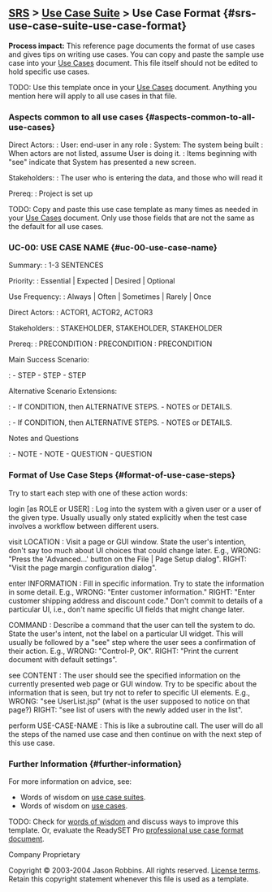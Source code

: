 [SRS](srs) &gt; [Use Case Suite](use-case-suite) &gt; Use Case Format {#srs-use-case-suite-use-case-format}
-------------------------------------------------------------------------------

**Process impact:** This reference page documents the format of use
cases and gives tips on writing use cases. You can copy and paste the
sample use case into your [Use Cases](use-cases) document. This
file itself should not be edited to hold specific use cases.

TODO: Use this template once in your [Use Cases](use-cases)
document. Anything you mention here will apply to all use cases in that
file.

### Aspects common to all use cases {#aspects-common-to-all-use-cases}

Direct Actors:
:   User: end-user in any role
:   System: The system being built
:   When actors are not listed, assume User is doing it.
:   Items beginning with &quot;see&quot; indicate that System has presented a new screen.

Stakeholders:
:   The user who is entering the data, and those who will read it

Prereq:
:   Project is set up


TODO: Copy and paste this use case template as many times as needed in
your [Use Cases](use-cases) document. Only use those fields that
are not the same as the default for all use cases.

### UC-00: USE CASE NAME {#uc-00-use-case-name}

Summary:
:   1-3 SENTENCES

Priority:
:   Essential | Expected | Desired | Optional

Use Frequency:
:   Always | Often | Sometimes | Rarely | Once

Direct Actors:
:   ACTOR1, ACTOR2, ACTOR3

Stakeholders:
:   STAKEHOLDER, STAKEHOLDER, STAKEHOLDER

Prereq:
:   PRECONDITION
:   PRECONDITION
:   PRECONDITION

Main Success Scenario:

:   - STEP
    - STEP
    - STEP


Alternative Scenario Extensions:

:   - If CONDITION, then ALTERNATIVE STEPS.
        - NOTES or DETAILS.

:   - If CONDITION, then ALTERNATIVE STEPS.
        - NOTES or DETAILS.

Notes and Questions
 
:    - NOTE
    - NOTE
    - QUESTION
    - QUESTION

### Format of Use Case Steps {#format-of-use-case-steps}

Try to start each step with one of these action words:

login \[as ROLE or USER\]
:   Log into the system with a given user or a user of the given type.
    Usually usually only stated explicitly when the test case involves a
    workflow between different users.

visit LOCATION
:   Visit a page or GUI window. State the user's intention, don't say
    too much about UI choices that could change later. E.g., WRONG:
    "Press the 'Advanced...' button on the File | Page Setup dialog".
    RIGHT: "Visit the page margin configuration dialog".

enter INFORMATION
:   Fill in specific information. Try to state the information in
    some detail. E.g., WRONG: "Enter customer information." RIGHT:
    "Enter customer shipping address and discount code." Don't commit to
    details of a particular UI, i.e., don't name specific UI fields that
    might change later.

COMMAND
:   Describe a command that the user can tell the system to do. State
    the user's intent, not the label on a particular UI widget. This
    will usually be followed by a "see" step where the user sees a
    confirmation of their action. E.g., WRONG: "Control-P, OK". RIGHT:
    "Print the current document with default settings".

see CONTENT
:   The user should see the specified information on the currently
    presented web page or GUI window. Try to be specific about the
    information that is seen, but try not to refer to specific
    UI elements. E.g., WRONG: "see UserList.jsp" (what is the user
    supposed to notice on that page?) RIGHT: "see list of users with the
    newly added user in the list".

perform USE-CASE-NAME
:   This is like a subroutine call. The user will do all the steps of
    the named use case and then continue on with the next step of this
    use case.

### Further Information {#further-information}

For more information on advice, see:

-   Words of wisdom on [use case
    suites](http://readyset.tigris.org/words-of-wisdom/use-case-suite.html).
-   Words of wisdom on [use
    cases](http://readyset.tigris.org/words-of-wisdom/use-cases.html).

TODO: Check for [words of
wisdom](http://readyset.tigris.org/words-of-wisdom/use-case-format.html)
and discuss ways to improve this template. Or, evaluate the ReadySET Pro
[professional use case format
document](http://www.readysetpro.com/ "pro use case template and sample test plan").

Company Proprietary

Copyright © 2003-2004 Jason Robbins. All rights reserved. [License
terms](readyset-license.html). Retain this copyright statement whenever
this file is used as a template.


